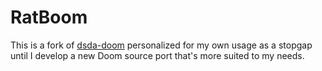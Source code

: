 # RatBoom

This is a fork of [dsda-doom](https://github.com/kraflab/dsda-doom) personalized for my own usage as a stopgap until I develop a new Doom source port that's more suited to my needs.

